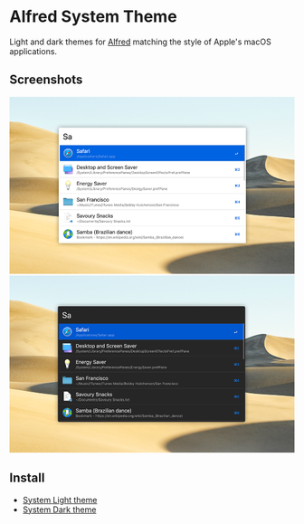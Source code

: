 # Alfred System Theme

Light and dark themes for [Alfred](https://www.alfredapp.com) matching the style of Apple's macOS applications.

## Screenshots

![Screenshot of System Light theme](screenshot-light.png)
![Screenshot of System Dark theme](screenshot-dark.png)

## Install

- [System Light theme](https://www.alfredapp.com/extras/theme/8GU2611TJA)
- [System Dark theme](https://www.alfredapp.com/extras/theme/4Cp6oliyEb)
